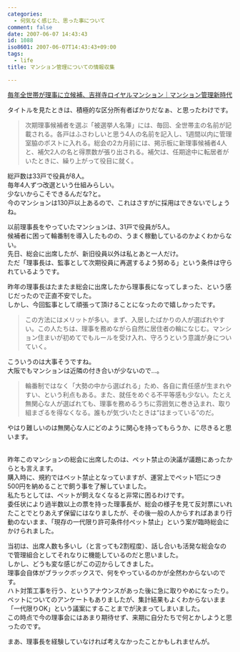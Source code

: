 ```yaml
---
categories:
  - 何気なく感じた、思った事について
comment: false
date: 2007-06-07 14:43:43
id: 1088
iso8601: 2007-06-07T14:43:43+09:00
tags:
  - life
title: マンション管理についての情報収集

---
```


<div class="entry-body">
  <p><a href="http://kenplatz.nikkeibp.co.jp/article/mansion/20070412/506642/">毎年全世帯が理事に立候補、吉祥寺ロイヤルマンション｜マンション管理新時代</a></p>

  <p>タイトルを見たときは、積極的な区分所有者ばかりだなぁ、と思ったわけです。</p>

  <blockquote>次期理事候補者を選ぶ「被選挙人名簿」には、毎回、全世帯主の名前が記載される。各戸はふさわしいと思う4人の名前を記入し、1週間以内に管理室脇のポストに入れる。総会の2カ月前には、掲示板に新理事候補者4人と、補欠2人の名と得票数が張り出される。補欠は、任期途中に転居者がいたときに、繰り上がって役目に就く。</blockquote>

  <p>総戸数は33戸で役員が8人。<br />
    毎年4人ずつ改選という仕組みらしい。<br />
    少ないからこそできるんだな?と。<br />
    今のマンションは130戸以上あるので、これはさすがに採用はできないでしょうね。</p>

  <p>以前理事長をやっていたマンションは、31戸で役員が5人。<br />
    候補者に困って輪番制を導入したものの、うまく稼動しているのかよくわからない。<br />
    先日、総会に出席したが、新旧役員以外は私とあと一人だけ。<br />
    ただ「理事長は、監事として次期役員に再選するよう努める」という条件は守られているようです。</p>

  <p>昨年の理事長はたまたま総会に出席したから理事長になってしまった、という感じだったので正直不安でした。<br />
    しかし、今回監事として頑張って頂けることになったので嬉しかったです。<br /></p>

  <blockquote>この方法にはメリットが多い。まず、入居したばかりの人が選ばれやすい。この人たちは、理事を務めながら自然に居住者の輪になじむ。マンション住まいが初めてでもルールを受け入れ、守ろうという意識が身についていく。</blockquote>

  <p>こういうのは大事そうですね。<br />
    大阪でもマンションは近隣の付き合いが少ないので…。</p>

  <blockquote>輪番制ではなく「大勢の中から選ばれる」ため、各自に責任感が生まれやすい、という利点もある。また、就任をめぐる不平等感も少ない。たとえ無関心な人が選ばれても、理事を務めるうちに雰囲気に巻き込まれ、取り組まざるを得なくなる。誰もが気づいたときは“はまっている”のだ。</blockquote>

  <p>やはり難しいのは無関心な人にどのように関心を持ってもらうか、に尽きると思います。</p>

  <p><br />
    昨年このマンションの総会に出席したのは、ペット禁止の決議が議題にあったからとも言えます。<br />
    購入時に、規約ではペット禁止となっていますが、運営上でペット1匹につき500円を納めることで飼う事を了解していました。<br />
    私たちとしては、ペットが飼えなくなると非常に困るわけです。<br />
    委任状により過半数以上の票を持った理事長が、総会の様子を見て反対票にいれたことでとりあえず保留にはなりましたが、その後一般の人からすればあまり行動のないまま、「現存の一代限り許可条件付ペット禁止」という案が臨時総会にかけられました。</p>

  <p>当初は、出席人数も多いし（と言っても2割程度）、話し合いも活発な総会なので管理組合としてそれなりに機能しているのだと思いました。<br />
    しかし、どうも変な感じがこの辺からしてきました。<br />
    理事会自体がブラックボックスで、何をやっているのかが全然わからないのです。<br />
    ハト対策工事を行う、というアナウンスがあった後に急に取りやめになったり。<br />
    ペットについてのアンケートもありましたが、集計結果もよくわからないまま「一代限りOK」という議案にすることまでが決まってしまいました。<br />
    この時点で今の理事会にはあまり期待せず、来期に自分たちで何とかしようと思ったのです。</p>

  <p>まあ、理事長を経験していなければ考えなかったことかもしれませんが。<br /></p>
</div>
